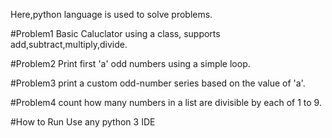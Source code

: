 Here,python language is used to solve problems.

#Problem1 
Basic Caluclator using a class, supports add,subtract,multiply,divide.

#Problem2
Print first 'a' odd numbers using a simple loop.

#Problem3
print a custom odd-number series based on the value of 'a'.

#Problem4
count how many numbers in a list are divisible by each of 1 to 9.

#How to Run
Use any python 3 IDE 


